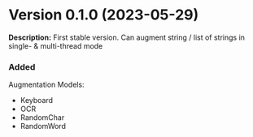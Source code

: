 # Version 0.1.0 (2023-05-29)
**Description:** First stable version. Can augment string / list of strings in single- & multi-thread mode

### Added
Augmentation Models:
- Keyboard
- OCR
- RandomChar
- RandomWord
